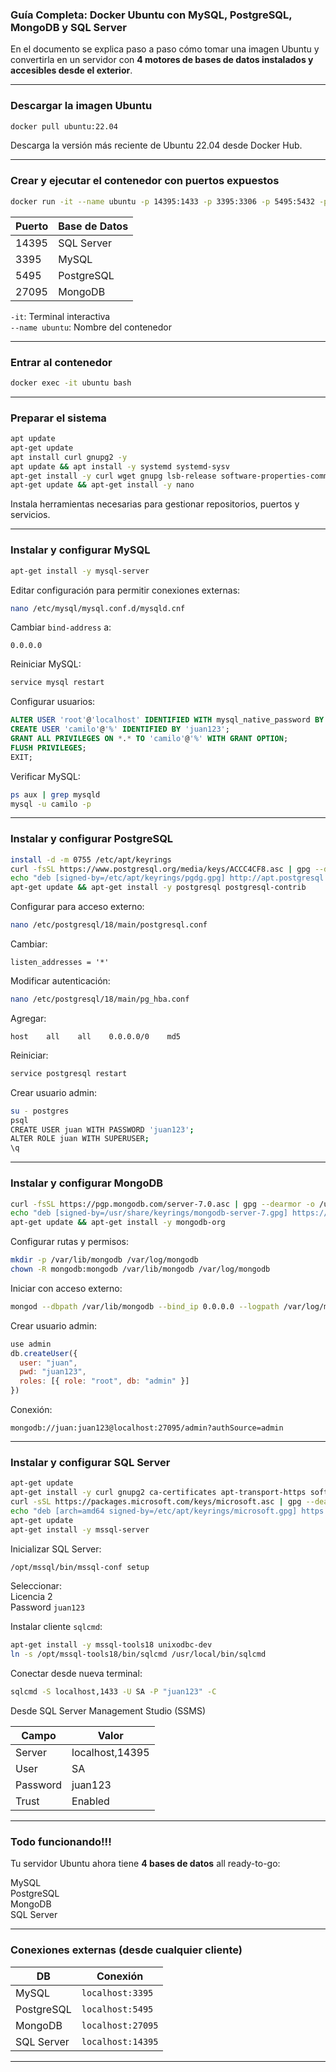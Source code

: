 
### Guía Completa: Docker Ubuntu con MySQL, PostgreSQL, MongoDB y SQL Server

En el documento se explica paso a paso cómo tomar una imagen Ubuntu y convertirla en un servidor con **4 motores de bases de datos instalados y accesibles desde el exterior**.

---

### Descargar la imagen Ubuntu

```bash
docker pull ubuntu:22.04
```

Descarga la versión más reciente de Ubuntu 22.04 desde Docker Hub.

---

### Crear y ejecutar el contenedor con puertos expuestos

```bash
docker run -it --name ubuntu -p 14395:1433 -p 3395:3306 -p 5495:5432 -p 27095:27017 ubuntu:22.04 bash
```

| Puerto | Base de Datos |
|--------|----------------|
| 14395  | SQL Server     |
| 3395   | MySQL          |
| 5495   | PostgreSQL     |
| 27095  | MongoDB        |

 `-it`: Terminal interactiva  
 `--name ubuntu`: Nombre del contenedor

---

### Entrar al contenedor

```bash
docker exec -it ubuntu bash
```

---

### Preparar el sistema

```bash
apt update
apt-get update
apt install curl gnupg2 -y
apt update && apt install -y systemd systemd-sysv
apt-get install -y curl wget gnupg lsb-release software-properties-common apt-transport-https ca-certificates vim net-tools iproute2 gnupg2
apt-get update && apt-get install -y nano
```

Instala herramientas necesarias para gestionar repositorios, puertos y servicios.

---

### Instalar y configurar MySQL

```bash
apt-get install -y mysql-server
```

Editar configuración para permitir conexiones externas:

```bash
nano /etc/mysql/mysql.conf.d/mysqld.cnf
```

 Cambiar `bind-address` a:

```
0.0.0.0
```

Reiniciar MySQL:

```bash
service mysql restart
```

Configurar usuarios:

```sql
ALTER USER 'root'@'localhost' IDENTIFIED WITH mysql_native_password BY 'juan123';
CREATE USER 'camilo'@'%' IDENTIFIED BY 'juan123';
GRANT ALL PRIVILEGES ON *.* TO 'camilo'@'%' WITH GRANT OPTION;
FLUSH PRIVILEGES;
EXIT;
```

Verificar MySQL:

```bash
ps aux | grep mysqld
mysql -u camilo -p
```

---

### Instalar y configurar PostgreSQL

```bash
install -d -m 0755 /etc/apt/keyrings
curl -fsSL https://www.postgresql.org/media/keys/ACCC4CF8.asc | gpg --dearmor -o /etc/apt/keyrings/pgdg.gpg
echo "deb [signed-by=/etc/apt/keyrings/pgdg.gpg] http://apt.postgresql.org/pub/repos/apt jammy-pgdg main" > /etc/apt/sources.list.d/pgdg.list
apt-get update && apt-get install -y postgresql postgresql-contrib
```

Configurar para acceso externo:

```bash
nano /etc/postgresql/18/main/postgresql.conf
```

Cambiar:

```
listen_addresses = '*'
```

Modificar autenticación:

```bash
nano /etc/postgresql/18/main/pg_hba.conf
```

Agregar:

```
host    all    all    0.0.0.0/0    md5
```

Reiniciar:

```bash
service postgresql restart
```

Crear usuario admin:

```bash
su - postgres
psql
CREATE USER juan WITH PASSWORD 'juan123';
ALTER ROLE juan WITH SUPERUSER;
\q
```

---

### Instalar y configurar MongoDB

```bash
curl -fsSL https://pgp.mongodb.com/server-7.0.asc | gpg --dearmor -o /usr/share/keyrings/mongodb-server-7.gpg
echo "deb [signed-by=/usr/share/keyrings/mongodb-server-7.gpg] https://repo.mongodb.org/apt/ubuntu jammy/mongodb-org/7.0 multiverse" | tee /etc/apt/sources.list.d/mongodb-org-7.0.list
apt-get update && apt-get install -y mongodb-org
```

Configurar rutas y permisos:

```bash
mkdir -p /var/lib/mongodb /var/log/mongodb
chown -R mongodb:mongodb /var/lib/mongodb /var/log/mongodb
```

Iniciar con acceso externo:

```bash
mongod --dbpath /var/lib/mongodb --bind_ip 0.0.0.0 --logpath /var/log/mongodb/mongod.log --fork
```

Crear usuario admin:

```js
use admin
db.createUser({
  user: "juan",
  pwd: "juan123",
  roles: [{ role: "root", db: "admin" }]
})
```

Conexión:

```
mongodb://juan:juan123@localhost:27095/admin?authSource=admin
```

---

### Instalar y configurar SQL Server

```bash
apt-get update
apt-get install -y curl gnupg2 ca-certificates apt-transport-https software-properties-common
curl -sSL https://packages.microsoft.com/keys/microsoft.asc | gpg --dearmor -o /etc/apt/keyrings/microsoft.gpg
echo "deb [arch=amd64 signed-by=/etc/apt/keyrings/microsoft.gpg] https://packages.microsoft.com/ubuntu/22.04/prod jammy main" > /etc/apt/sources.list.d/mssql-server.list
apt-get update
apt-get install -y mssql-server
```

Inicializar SQL Server:

```bash
/opt/mssql/bin/mssql-conf setup
```
Seleccionar:  
Licencia  2  
Password  `juan123`

Instalar cliente `sqlcmd`:

```bash
apt-get install -y mssql-tools18 unixodbc-dev
ln -s /opt/mssql-tools18/bin/sqlcmd /usr/local/bin/sqlcmd
```

Conectar desde nueva terminal:

```bash
sqlcmd -S localhost,1433 -U SA -P "juan123" -C
```

 Desde SQL Server Management Studio (SSMS)

| Campo | Valor |
|-------|------|
| Server | localhost,14395 |
| User | SA |
| Password | juan123 |
| Trust | Enabled  |

---

### Todo funcionando!!!

Tu servidor Ubuntu ahora tiene **4 bases de datos** all ready-to-go:

 MySQL  
 PostgreSQL  
 MongoDB  
 SQL Server  

---

### Conexiones externas (desde cualquier cliente)

| DB | Conexión |
|----|----------|
| MySQL | `localhost:3395` |
| PostgreSQL | `localhost:5495` |
| MongoDB | `localhost:27095` |
| SQL Server | `localhost:14395` |

---


